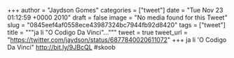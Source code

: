 
+++
author = "Jaydson Gomes"
categories = ["tweet"]
date = "Tue Nov 23 01:12:59 +0000 2010"
draft = false
image = "No media found for this Tweet"
slug = "0845eef4af0558ece43987324bc7944fb92d8420"
tags = ["tweet"]
title = """ja li "O Codigo Da Vinci"..."""
tweet = true
tweet_url = "https://twitter.com/jaydson/status/6877840020611072"
+++
ja li 'O Codigo Da Vinci" http://bit.ly/9JBcQL #skoob
